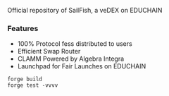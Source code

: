 Official repository of SailFish, a veDEX on EDUCHAIN

### Features
- 100% Protocol fess distributed to users
- Efficient Swap Router
- CLAMM Powered by Algebra Integra
- Launchpad for Fair Launches on EDUCHAIN

```
forge build
forge test -vvvv
```
